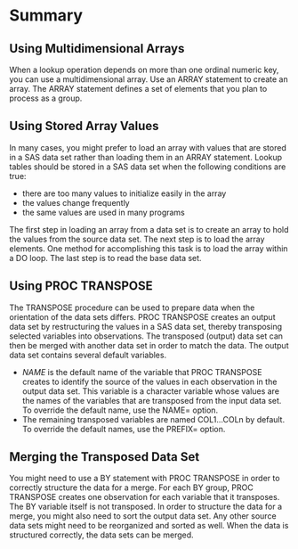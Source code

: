 # Summary

## Using Multidimensional Arrays
When a lookup operation depends on more than one ordinal numeric key, you can use a multidimensional array. Use an ARRAY statement to create an array. The ARRAY statement defines a set of elements that you plan to process as a group.

## Using Stored Array Values
In many cases, you might prefer to load an array with values that are stored in a SAS data set rather than loading them in an ARRAY statement. Lookup tables should be stored in a SAS data set when the following conditions are true:

- there are too many values to initialize easily in the array
- the values change frequently
- the same values are used in many programs

The first step in loading an array from a data set is to create an array to hold the values from the source data set. The next step is to load the array elements. One method for accomplishing this task is to load the array within a DO loop. The last step is to read the base data set.

## Using PROC TRANSPOSE
The TRANSPOSE procedure can be used to prepare data when the orientation of the data sets differs. PROC TRANSPOSE creates an output data set by restructuring the values in a SAS data set, thereby transposing selected variables into observations. The transposed (output) data set can then be merged with another data set in order to match the data.
The output data set contains several default variables.
- _NAME_ is the default name of the variable that PROC TRANSPOSE creates to identify the source of the values in each observation in the output data set. This variable is a character variable whose values are the names of the variables that are transposed from the input data set. To override the default name, use the NAME= option.
- The remaining transposed variables are named COL1...COLn by default. To override the default names, use the PREFIX= option.

## Merging the Transposed Data Set
You might need to use a BY statement with PROC TRANSPOSE in order to correctly structure the data for a merge. For each BY group, PROC TRANSPOSE creates one observation for each variable that it transposes. The BY variable itself is not transposed. In order to structure the data for a merge, you might also need to sort the output data set. Any other source data sets might need to be reorganized and sorted as well. When the data is structured correctly, the data sets can be merged.











